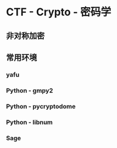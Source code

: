 # CTF - Crypto - 密码学

## 非对称加密

## 常用环境

### yafu

### Python - gmpy2

### Python - pycryptodome

### Python - libnum

### Sage
